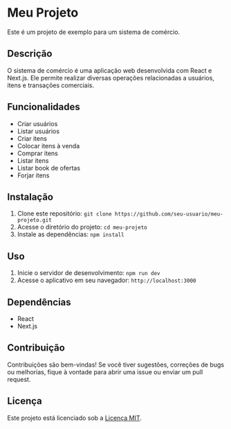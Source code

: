 # Meu Projeto

Este é um projeto de exemplo para um sistema de comércio.

## Descrição

O sistema de comércio é uma aplicação web desenvolvida com React e Next.js. Ele permite realizar diversas operações relacionadas a usuários, itens e transações comerciais.

## Funcionalidades

- Criar usuários
- Listar usuários
- Criar itens
- Colocar itens à venda
- Comprar itens
- Listar itens
- Listar book de ofertas
- Forjar itens

## Instalação

1. Clone este repositório: `git clone https://github.com/seu-usuario/meu-projeto.git`
2. Acesse o diretório do projeto: `cd meu-projeto`
3. Instale as dependências: `npm install`

## Uso

1. Inicie o servidor de desenvolvimento: `npm run dev`
2. Acesse o aplicativo em seu navegador: `http://localhost:3000`

## Dependências

- React
- Next.js

## Contribuição

Contribuições são bem-vindas! Se você tiver sugestões, correções de bugs ou melhorias, fique à vontade para abrir uma issue ou enviar um pull request.

## Licença

Este projeto está licenciado sob a [Licença MIT](https://opensource.org/licenses/MIT).
